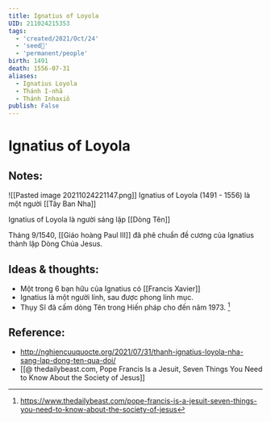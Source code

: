 ```yaml
---
title: Ignatius of Loyola
UID: 211024215353
tags:
  - 'created/2021/Oct/24'
  - 'seed🥜'
  - 'permanent/people'
birth: 1491
death: 1556-07-31
aliases:
  - Ignatius Loyola
  - Thánh I-nhã
  - Thánh Inhaxiô
publish: False
---
```

# Ignatius of Loyola

## Notes:
![[Pasted image 20211024221147.png]]
Ignatius of Loyola (1491 - 1556) là một người [[Tây Ban Nha]]

Ignatius of Loyola là người sáng lập [[Dòng Tên]]

Tháng 9/1540, [[Giáo hoàng Paul III]] đã phê chuẩn đề cương của Ignatius thành lập Dòng Chúa Jesus.


## Ideas & thoughts:
- Một trong 6 bạn hữu của Ignatius có [[Francis Xavier]]
- Ignatius là một người lính, sau được phong linh mục.
- Thụy Sĩ đã cấm dòng Tên trong Hiến pháp cho đến năm 1973. [^1]


## Reference:
- http://nghiencuuquocte.org/2021/07/31/thanh-ignatius-loyola-nha-sang-lap-dong-ten-qua-doi/
- [[@ thedailybeast.com, Pope Francis Is a Jesuit, Seven Things You Need to Know About the Society of Jesus]]

[^1]: https://www.thedailybeast.com/pope-francis-is-a-jesuit-seven-things-you-need-to-know-about-the-society-of-jesus
